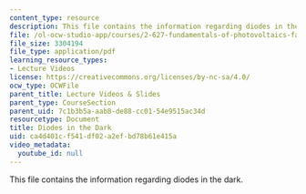 ```yaml
---
content_type: resource
description: This file contains the information regarding diodes in the dark.
file: /ol-ocw-studio-app/courses/2-627-fundamentals-of-photovoltaics-fall-2013/ca4d401cf541df02a2efbd78b61e415a_MIT2_627F13_lec05.pdf
file_size: 3304194
file_type: application/pdf
learning_resource_types:
- Lecture Videos
license: https://creativecommons.org/licenses/by-nc-sa/4.0/
ocw_type: OCWFile
parent_title: Lecture Videos & Slides
parent_type: CourseSection
parent_uid: 7c1b3b5a-aab8-de88-cc01-54e9515ac34d
resourcetype: Document
title: Diodes in the Dark
uid: ca4d401c-f541-df02-a2ef-bd78b61e415a
video_metadata:
  youtube_id: null
---
```

This file contains the information regarding diodes in the dark.